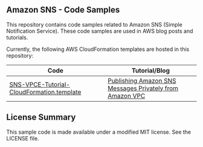 ## Amazon SNS - Code Samples

This repository contains code samples related to Amazon SNS (Simple Notification Service). These code samples are used in AWS blog posts and tutorials. 

Currently, the following AWS CloudFormation templates are hosted in this repository:

| Code                                          | Tutorial/Blog                                             |
|-----------------------------------------------|-----------------------------------------------------------|
| [SNS-VPCE-Tutorial-CloudFormation.template](https://github.com/aws-samples/aws-sns-samples/blob/master/templates/SNS-VPCE-Tutorial-CloudFormation.template)     | [Publishing Amazon SNS Messages Privately from Amazon VPC](https://docs.aws.amazon.com/sns/latest/dg/sns-vpc-tutorial.html)  | 

## License Summary

This sample code is made available under a modified MIT license. See the LICENSE file.
